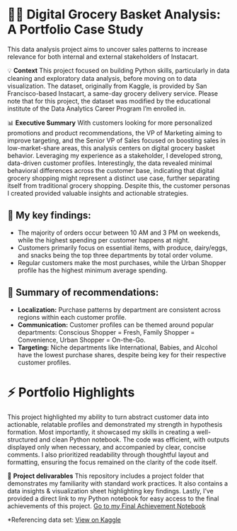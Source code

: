 # 👩‍💻 Digital Grocery Basket Analysis: A Portfolio Case Study
This data analysis project aims to uncover sales patterns to increase relevance for both internal and external stakeholders of Instacart.

💡 **Context**
This project focused on building Python skills, particularly in data cleaning and exploratory data analysis, before moving on to data visualization. The dataset, originally from Kaggle, is provided by San Francisco-based Instacart, a same-day grocery delivery service. Please note that for this project, the dataset was modified by the educational institute of the Data Analytics Career Program I’m enrolled in.

📊 **Executive Summary**
With customers looking for more personalized promotions and product recommendations, the VP of Marketing aiming to improve targeting, and the Senior VP of Sales focused on boosting sales in low-market-share areas, this analysis centers on digital grocery basket behavior. Leveraging my experience as a stakeholder, I developed strong, data-driven customer profiles. Interestingly, the data revealed minimal behavioral differences across the customer base, indicating that digital grocery shopping might represent a distinct use case, further separating itself from traditional grocery shopping. Despite this, the customer personas I created provided valuable insights and actionable strategies.

## 🎯 **My key findings:**
* The majority of orders occur between 10 AM and 3 PM on weekends, while the highest spending per customer happens at night.
* Customers primarily focus on essential items, with produce, dairy/eggs, and snacks being the top three departments by total order volume.
* Regular customers make the most purchases, while the Urban Shopper profile has the highest minimum average spending.

## 🚀 **Summary of recommendations:**
* **Localization:** Purchase patterns by department are consistent across regions within each customer profile.
* **Communication:** Customer profiles can be themed around popular departments: Conscious Shopper = Fresh, Family Shopper = Convenience, Urban Shopper = On-the-Go.
* **Targeting:** Niche departments like International, Babies, and Alcohol have the lowest purchase shares, despite being key for their respective customer profiles.

# ⚡️ **Portfolio Highlights**
This project highlighted my ability to turn abstract customer data into actionable, relatable profiles and demonstrated my strength in hypothesis formation. Most importantly, it showcased my skills in creating a well-structured and clean Python notebook. The code was efficient, with outputs displayed only when necessary, and accompanied by clear, concise comments. I also prioritized readability through thoughtful layout and formatting, ensuring the focus remained on the clarity of the code itself.

🔗 **Project delivarables**
This repository includes a project folder that demonstrates my familiarity with standard work practices. It also contains a data insights & visualization sheet highlighting key findings. Lastly, I’ve provided a direct link to my Python notebook for easy access to the final achievements of this project. [Go to my Final Achievement Notebook](https://github.com/noortjeoffreins/Instacart_DataAnalysis_Portfolio/blob/main/Final%20Achievement%20Notebook.ipynb "Go to my Final Achievement Notebook")

*Referencing data set: [View on Kaggle](https://www.kaggle.com/datasets/psparks/instacart-market-basket-analysis "View on Kaggle")

